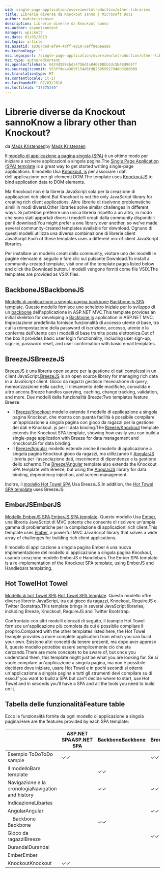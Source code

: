 ```yaml
---
uid: single-page-application/overview/introduction/other-libraries
title: Librerie diverse da Knockout sanno | Microsoft Docs
author: madskristensen
description: Librerie diverse da Knockout sanno
ms.author: aspnetcontent
manager: wpickett
ms.date: 02/05/2013
ms.topic: article
ms.assetid: a8367c6d-ef94-4dff-a010-5eff9e6eea96
ms.technology: ''
msc.legacyurl: /single-page-application/overview/introduction/other-libraries
msc.type: authoredcontent
ms.openlocfilehash: 0424d209cbd24756d1a840788bb3dc5b48d905ff
ms.sourcegitcommit: 953ff9ea4369f154d6fd0239599279ddd3280009
ms.translationtype: MT
ms.contentlocale: it-IT
ms.lasthandoff: 07/03/2018
ms.locfileid: "37375240"
---
```

<a name="know-a-library-other-than-knockout"></a><span data-ttu-id="27b33-104">Librerie diverse da Knockout sanno</span><span class="sxs-lookup"><span data-stu-id="27b33-104">Know a library other than Knockout?</span></span>
====================
<span data-ttu-id="27b33-105">da [Mads Kristensen](https://github.com/madskristensen)</span><span class="sxs-lookup"><span data-stu-id="27b33-105">by [Mads Kristensen](https://github.com/madskristensen)</span></span>

<span data-ttu-id="27b33-106">Il [modello di applicazione a pagina singola (SPA)](knockoutjs-template.md) è un ottimo modo per iniziare a scrivere applicazioni a singola pagina.</span><span class="sxs-lookup"><span data-stu-id="27b33-106">The [Single Page Application (SPA) template](knockoutjs-template.md) is a great way to get started writing single-page applications.</span></span> <span data-ttu-id="27b33-107">Il modello Usa [Knockout. js](http://knockoutjs.com/) per associare i dati dell'applicazione per gli elementi DOM.</span><span class="sxs-lookup"><span data-stu-id="27b33-107">The template uses [KnockoutJS](http://knockoutjs.com/) to bind application data to DOM elements.</span></span>

<span data-ttu-id="27b33-108">Ma Knockout non è la libreria JavaScript sola per la creazione di applicazioni rich client.</span><span class="sxs-lookup"><span data-stu-id="27b33-108">But Knockout is not the only JavaScript library for creating rich client applications.</span></span> <span data-ttu-id="27b33-109">Altre librerie di risolvono problematiche simili in modi diversi.</span><span class="sxs-lookup"><span data-stu-id="27b33-109">Other libraries solve similar challenges in different ways.</span></span> <span data-ttu-id="27b33-110">Si potrebbe preferire una unica libreria rispetto a un altro, in modo che sono stati apportati diversi i modelli creati dalla community disponibili per il download.</span><span class="sxs-lookup"><span data-stu-id="27b33-110">You might prefer a one library over another, so we've made several community-created templates available for download.</span></span> <span data-ttu-id="27b33-111">Ognuno di questi modelli utilizza una diversa combinazione di librerie client JavaScript.</span><span class="sxs-lookup"><span data-stu-id="27b33-111">Each of these templates uses a different mix of client JavaScript libraries.</span></span>

<span data-ttu-id="27b33-112">Per installare un modello creati dalla community, visitare uno dei modelli le pagine elencate di seguito e fare clic sul pulsante Download.</span><span class="sxs-lookup"><span data-stu-id="27b33-112">To install a community-created template, visit one of the template pages listed below and click the Download button.</span></span> <span data-ttu-id="27b33-113">I modelli vengono forniti come file VSIX.</span><span class="sxs-lookup"><span data-stu-id="27b33-113">The templates are provided as VSIX files.</span></span>

## <a name="backbonejs"></a><span data-ttu-id="27b33-114">BackboneJS</span><span class="sxs-lookup"><span data-stu-id="27b33-114">BackboneJS</span></span>

<span data-ttu-id="27b33-115">[Modello di applicazione a singola pagina backbone](../templates/backbonejs-template.md).</span><span class="sxs-lookup"><span data-stu-id="27b33-115">[Backbone.js SPA template](../templates/backbonejs-template.md).</span></span> <span data-ttu-id="27b33-116">Questo modello fornisce uno scheletro iniziale per lo sviluppo di un [backbone](http://backbonejs.org/) dell'applicazione in ASP.NET MVC.</span><span class="sxs-lookup"><span data-stu-id="27b33-116">This template provides an initial skeleton for developing a [Backbone.js](http://backbonejs.org/) application in ASP.NET MVC.</span></span> <span data-ttu-id="27b33-117">Impostazione predefinita fornisce funzionalità di accesso utente di base, tra cui la reimpostazione della password di iscrizione, accesso, utente e la conferma dell'utente con i modelli di base tramite posta elettronica.</span><span class="sxs-lookup"><span data-stu-id="27b33-117">Out of the box it provides basic user login functionality, including user sign-up, sign-in, password reset, and user confirmation with basic email templates.</span></span>

## <a name="breezejs"></a><span data-ttu-id="27b33-118">BreezeJS</span><span class="sxs-lookup"><span data-stu-id="27b33-118">BreezeJS</span></span>

<span data-ttu-id="27b33-119">[BreezeJS](http://www.breezejs.com/?utm_source=ms-spa) è una libreria open source per la gestione di dati complessi in un client JavaScript.</span><span class="sxs-lookup"><span data-stu-id="27b33-119">[BreezeJS](http://www.breezejs.com/?utm_source=ms-spa) is an open source library for managing rich data in a JavaScript client.</span></span> <span data-ttu-id="27b33-120">Gioco da ragazzi gestisce l'esecuzione di query, memorizzazione nella cache, il rilevamento delle modifiche, convalida e altro ancora.</span><span class="sxs-lookup"><span data-stu-id="27b33-120">Breeze handles querying, caching, change tracking, validation, and more.</span></span> <span data-ttu-id="27b33-121">Due modelli della funzionalità Breeze:</span><span class="sxs-lookup"><span data-stu-id="27b33-121">Two templates feature Breeze:</span></span>

- <span data-ttu-id="27b33-122">Il [Breeze/Knockout](../templates/breezeknockout-template.md) modello estende il modello di applicazione a singola pagina Knockout, che mostra con quanta facilità è possibile compilare un'applicazione a singola pagina con gioco da ragazzi per la gestione dei dati e Knockout. js per il data binding.</span><span class="sxs-lookup"><span data-stu-id="27b33-122">The [Breeze/Knockout](../templates/breezeknockout-template.md) template extends the Knockout SPA template, showing how easily you can build a single-page application with Breeze for data management and KnockoutJS for data binding.</span></span>
- <span data-ttu-id="27b33-123">Il [Breeze/Angular](../templates/breezeangular-template.md) modello estende anche il modello di applicazione a singola pagina Knockout gioco da ragazzi, ma utilizzando il [AngularJS](http://angularjs.org) libreria per l'associazione dati, inserimento di dipendenze e la gestione dello schermo.</span><span class="sxs-lookup"><span data-stu-id="27b33-123">The [Breeze/Angular](../templates/breezeangular-template.md) template also extends the Knockout SPA template with Breeze, but using the [AngularJS](http://angularjs.org) library for data binding, dependency injection, and screen management.</span></span>

<span data-ttu-id="27b33-124">Inoltre, il [modello Hot Towel SPA](../templates/hottowel-template.md) Usa BreezeJS.</span><span class="sxs-lookup"><span data-stu-id="27b33-124">In addition, the [Hot Towel SPA template](../templates/hottowel-template.md) uses BreezeJS.</span></span>

## <a name="emberjs"></a><span data-ttu-id="27b33-125">EmberJS</span><span class="sxs-lookup"><span data-stu-id="27b33-125">EmberJS</span></span>

<span data-ttu-id="27b33-126">[Modello EmberJS SPA](../templates/emberjs-template.md).</span><span class="sxs-lookup"><span data-stu-id="27b33-126">[EmberJS SPA template](../templates/emberjs-template.md).</span></span> <span data-ttu-id="27b33-127">Questo modello Usa [Ember](http://emberjs.com/), una libreria JavaScript di MVC potente che consente di risolvere un'ampia gamma di problematiche per la compilazione di applicazioni rich client.</span><span class="sxs-lookup"><span data-stu-id="27b33-127">This template uses [Ember](http://emberjs.com/), a powerful MVC JavaScript library that solves a wide array of challenges for building rich client applications.</span></span>

<span data-ttu-id="27b33-128">Il modello di applicazione a singola pagina Ember è una nuova implementazione del modello di applicazione a singola pagina Knockout, usando creazione modello EmberJS e Handlebars.</span><span class="sxs-lookup"><span data-stu-id="27b33-128">The Ember SPA template is a re-implementation of the Knockout SPA template, using EmberJS and Handlebars templating.</span></span>

## <a name="hot-towel"></a><span data-ttu-id="27b33-129">Hot Towel</span><span class="sxs-lookup"><span data-stu-id="27b33-129">Hot Towel</span></span>

<span data-ttu-id="27b33-130">[Modello di hot Towel SPA](../templates/hottowel-template.md).</span><span class="sxs-lookup"><span data-stu-id="27b33-130">[Hot Towel SPA template](../templates/hottowel-template.md).</span></span> <span data-ttu-id="27b33-131">Questo modello offre diverse librerie JavaScript, tra cui gioco da ragazzi, Knockout, RequireJS e Twitter Bootstrap.</span><span class="sxs-lookup"><span data-stu-id="27b33-131">This template brings in several JavaScript libraries, including Breeze, Knockout, RequireJS and Twitter Bootstrap.</span></span>

<span data-ttu-id="27b33-132">Confrontato con altri modelli elencati di seguito, il teample Hot Towel fornisce un'applicazione più completa da cui è possibile compilare il proprio.</span><span class="sxs-lookup"><span data-stu-id="27b33-132">Compared with the other templates listed here, the Hot Towel teample provides a more complete application from which you can build your own.</span></span> <span data-ttu-id="27b33-133">Esistono altri concetti da tenere presenti, ma dopo aver appreso li, questo modello potrebbe essere semplicemente ciò che sta cercando.</span><span class="sxs-lookup"><span data-stu-id="27b33-133">There are more concepts to be aware of, but once you understand them, this template might just be what you are looking for.</span></span> <span data-ttu-id="27b33-134">Se si vuole compilare un'applicazione a singola pagina, ma non è possibile decidere dove iniziare, usare Hot Towel e in pochi secondi si otterrà un'applicazione a singola pagina e tutti gli strumenti devi compilare su di esso.</span><span class="sxs-lookup"><span data-stu-id="27b33-134">If you want to build a SPA but can't decide where to start, use Hot Towel and in seconds you'll have a SPA and all the tools you need to build on it.</span></span>

## <a name="feature-table"></a><span data-ttu-id="27b33-135">Tabella delle funzionalità</span><span class="sxs-lookup"><span data-stu-id="27b33-135">Feature table</span></span>

<span data-ttu-id="27b33-136">Ecco le funzionalità fornite da ogni modello di applicazione a singola pagina:</span><span class="sxs-lookup"><span data-stu-id="27b33-136">Here are the features provided by each SPA template:</span></span>


|                        | <span data-ttu-id="27b33-137">ASP.NET SPA</span><span class="sxs-lookup"><span data-stu-id="27b33-137">ASP.NET SPA</span></span> | <span data-ttu-id="27b33-138">Backbone</span><span class="sxs-lookup"><span data-stu-id="27b33-138">Backbone</span></span> | <span data-ttu-id="27b33-139">Breeze/Angular</span><span class="sxs-lookup"><span data-stu-id="27b33-139">Breeze/Angular</span></span> | <span data-ttu-id="27b33-140">Breeze/KO</span><span class="sxs-lookup"><span data-stu-id="27b33-140">Breeze/KO</span></span> |  <span data-ttu-id="27b33-141">Ember</span><span class="sxs-lookup"><span data-stu-id="27b33-141">Ember</span></span>   | <span data-ttu-id="27b33-142">Hot Towel</span><span class="sxs-lookup"><span data-stu-id="27b33-142">Hot Towel</span></span> |
|------------------------|-------------|----------|----------------|-----------|----------|-----------|
|      <span data-ttu-id="27b33-143">Esempio ToDo</span><span class="sxs-lookup"><span data-stu-id="27b33-143">ToDo sample</span></span>       |  <span data-ttu-id="27b33-144">&#10003;</span><span class="sxs-lookup"><span data-stu-id="27b33-144">&#10003;</span></span>   |          |    <span data-ttu-id="27b33-145">&#10003;</span><span class="sxs-lookup"><span data-stu-id="27b33-145">&#10003;</span></span>    | <span data-ttu-id="27b33-146">&#10003;</span><span class="sxs-lookup"><span data-stu-id="27b33-146">&#10003;</span></span>  | <span data-ttu-id="27b33-147">&#10003;</span><span class="sxs-lookup"><span data-stu-id="27b33-147">&#10003;</span></span> |           |
|     <span data-ttu-id="27b33-148">Il modello</span><span class="sxs-lookup"><span data-stu-id="27b33-148">Bare template</span></span>      |             | <span data-ttu-id="27b33-149">&#10003;</span><span class="sxs-lookup"><span data-stu-id="27b33-149">&#10003;</span></span> |                |           |          | <span data-ttu-id="27b33-150">&#10003;</span><span class="sxs-lookup"><span data-stu-id="27b33-150">&#10003;</span></span>  |
| <span data-ttu-id="27b33-151">Navigazione e la cronologia</span><span class="sxs-lookup"><span data-stu-id="27b33-151">Navigation and history</span></span> |             | <span data-ttu-id="27b33-152">&#10003;</span><span class="sxs-lookup"><span data-stu-id="27b33-152">&#10003;</span></span> |    <span data-ttu-id="27b33-153">&#10003;</span><span class="sxs-lookup"><span data-stu-id="27b33-153">&#10003;</span></span>    |           | <span data-ttu-id="27b33-154">&#10003;</span><span class="sxs-lookup"><span data-stu-id="27b33-154">&#10003;</span></span> | <span data-ttu-id="27b33-155">&#10003;</span><span class="sxs-lookup"><span data-stu-id="27b33-155">&#10003;</span></span>  |
|        <span data-ttu-id="27b33-156">Indicazione</span><span class="sxs-lookup"><span data-stu-id="27b33-156">Libaries</span></span>        |             |          |                |           |          |           |
|        <span data-ttu-id="27b33-157">Angular</span><span class="sxs-lookup"><span data-stu-id="27b33-157">Angular</span></span>         |             |          |    <span data-ttu-id="27b33-158">&#10003;</span><span class="sxs-lookup"><span data-stu-id="27b33-158">&#10003;</span></span>    |           |          |           |
|    <span data-ttu-id="27b33-159">&#8195;Backbone</span><span class="sxs-lookup"><span data-stu-id="27b33-159">&#8195;Backbone</span></span>     |             | <span data-ttu-id="27b33-160">&#10003;</span><span class="sxs-lookup"><span data-stu-id="27b33-160">&#10003;</span></span> |                |           |          |           |
|         <span data-ttu-id="27b33-161">Gioco da ragazzi</span><span class="sxs-lookup"><span data-stu-id="27b33-161">Breeze</span></span>         |             |          |    <span data-ttu-id="27b33-162">&#10003;</span><span class="sxs-lookup"><span data-stu-id="27b33-162">&#10003;</span></span>    | <span data-ttu-id="27b33-163">&#10003;</span><span class="sxs-lookup"><span data-stu-id="27b33-163">&#10003;</span></span>  |          | <span data-ttu-id="27b33-164">&#10003;</span><span class="sxs-lookup"><span data-stu-id="27b33-164">&#10003;</span></span>  |
|        <span data-ttu-id="27b33-165">Durandal</span><span class="sxs-lookup"><span data-stu-id="27b33-165">Durandal</span></span>        |             |          |                |           |          | <span data-ttu-id="27b33-166">&#10003;</span><span class="sxs-lookup"><span data-stu-id="27b33-166">&#10003;</span></span>  |
|         <span data-ttu-id="27b33-167">Ember</span><span class="sxs-lookup"><span data-stu-id="27b33-167">Ember</span></span>          |             |          |                |           | <span data-ttu-id="27b33-168">&#10003;</span><span class="sxs-lookup"><span data-stu-id="27b33-168">&#10003;</span></span> |           |
|        <span data-ttu-id="27b33-169">Knockout</span><span class="sxs-lookup"><span data-stu-id="27b33-169">Knockout</span></span>        |  <span data-ttu-id="27b33-170">&#10003;</span><span class="sxs-lookup"><span data-stu-id="27b33-170">&#10003;</span></span>   |          |                | <span data-ttu-id="27b33-171">&#10003;</span><span class="sxs-lookup"><span data-stu-id="27b33-171">&#10003;</span></span>  |          | <span data-ttu-id="27b33-172">&#10003;</span><span class="sxs-lookup"><span data-stu-id="27b33-172">&#10003;</span></span>  |

